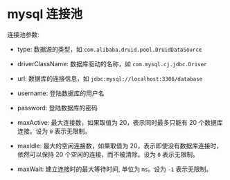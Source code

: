 # mysql 连接池

连接池参数:

- type: 数据源的类型，如 ```com.alibaba.druid.pool.DruidDataSource```

- driverClassName: 数据库驱动的名称，如 ```com.mysql.cj.jdbc.Driver```

- url: 数据库的连接信息，如 ```jdbc:mysql://localhost:3306/database```

- username: 登陆数据库的用户名

- password: 登陆数据库的密码

- maxActive: 最大连接数，如果取值为 20，表示同时最多只能有 20 个数据库连接。设为 ```0``` 表示无限制。

- maxIdle: 最大的空闲连接数，如果取值为 20，表示即使没有数据库连接时，依然可以保持 20 个空闲的连接，而不被清除。设为 ```0``` 表示无限制。

- maxWait: 建立连接时的最大等待时间, 单位为 ```ms```。设为 ```-1``` 表示无限制。
